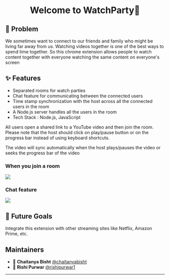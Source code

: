 <h1 align="center">Welcome to WatchParty👋</h1>

## 🤔 Problem

We sometimes want to connect to our friends and family who might be living far away from us. Watching videos together is one of the best ways to spend time together. So this chrome extension allows people to watch content together with everyone watching the same content on everyone's screen

## ✨ Features

- Separated rooms for watch parties
- Chat feature for communicating between the connected users
- Time stamp synchronization with the host across all the connected users in the room
- A Node.js server handles all the users in the room
- Tech Stack : Node.js, JavaScript

All users open a shared link to a YouTube video and then join the room. Please note that the host should click on play/pause button or on the progress bar instead of using keyboard shortcuts.

The video will sync automatically when the host plays/pauses the video or seeks the progress bar of the video

### When you join a room
<img src="https://i.imgur.com/JhaNQKH.png">

### Chat feature
<img src="https://i.imgur.com/OmdJWgT.png">

## 🎯 Future Goals 
Integrate this extension with other streaming sites like Netflix, Amazon Prime, etc.

## Maintainers

- 👤 **Chaitanya Bisht** [@chaitanyabisht](https://github.com/chaitanyabisht)
- 👤 **Rishi Purwar** [@rishipurwar1](https://github.com/rishipurwar1)
---
